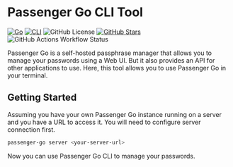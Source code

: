 # Passenger Go CLI Tool

<!-- Badges -->
[![Go](https://img.shields.io/badge/go-blue.svg?style=for-the-badge&logo=go&logoColor=white)](https://golang.org)
[![CLI](https://img.shields.io/badge/cli-black.svg?style=for-the-badge&logo=gnubash&logoColor=white)](https://en.wikipedia.org/wiki/Command-line_interface)
![GitHub License](https://img.shields.io/github/license/Elagoht/passenger-go-cli?style=for-the-badge)
[![GitHub Stars](https://img.shields.io/github/stars/Elagoht/passenger-go-cli.svg?style=for-the-badge)](https://github.com/Elagoht/passenger-go-cli/stargazers)
![GitHub Actions Workflow Status](https://img.shields.io/github/actions/workflow/status/Elagoht/passenger-go-cli/release.yaml?style=for-the-badge)

Passenger Go is a self-hosted passphrase manager that allows you to manage your passwords using a Web UI. But it also provides an API for other applications to use. Here, this tool allows you to use Passenger Go in your terminal.

## Getting Started

Assuming you have your own Passenger Go instance running on a server and you have a URL to access it. You will need to configure server connection first.

```bash
passenger-go server <your-server-url>
```

Now you can use Passenger Go CLI to manage your passwords.

